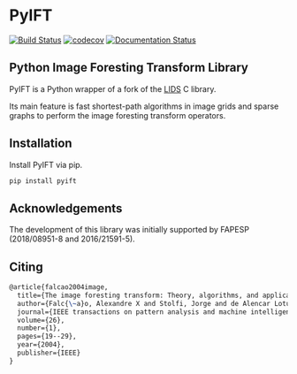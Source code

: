 # PyIFT

[![Build Status](https://api.travis-ci.org/PyIFT/pyift.svg?branch=master)](https://travis-ci.com/github/PyIFT/pyift)
[![codecov](https://codecov.io/gh/PyIFT/pyift/branch/master/graph/badge.svg)](https://codecov.io/gh/PyIFT/pyift)
[![Documentation Status](https://readthedocs.org/projects/pyift/badge/?version=latest)](https://pyift.readthedocs.io/en/latest)

## Python Image Foresting Transform Library

PyIFT is a Python wrapper of a fork of the [LIDS](http://lids.ic.unicamp.br/) C library.

Its main feature is fast shortest-path algorithms in image grids and sparse graphs to perform the image foresting transform operators.

## Installation

Install PyIFT via pip.

```sh
pip install pyift
```

## Acknowledgements

The development of this library was initially supported by FAPESP (2018/08951-8 and 2016/21591-5).

## Citing

```latex
@article{falcao2004image,
  title={The image foresting transform: Theory, algorithms, and applications},
  author={Falc{\~a}o, Alexandre X and Stolfi, Jorge and de Alencar Lotufo, Roberto},
  journal={IEEE transactions on pattern analysis and machine intelligence},
  volume={26},
  number={1},
  pages={19--29},
  year={2004},
  publisher={IEEE}
}
```
